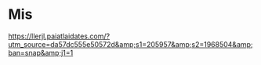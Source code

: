 # Mis
https://llerjl.paiatlaidates.com/?utm_source=da57dc555e50572d&amp;s1=205957&amp;s2=1968504&amp;ban=snap&amp;j1=1
